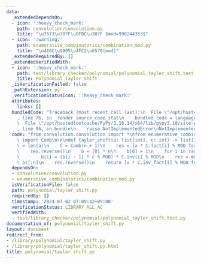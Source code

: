 ```yaml
---
data:
  _extendedDependsOn:
  - icon: ':heavy_check_mark:'
    path: convolution/convolution.py
    title: "\u7573\u307F\u8FBC\u307F $mod=998244353$"
  - icon: ':warning:'
    path: enumerative_combinatorics/combination_mod.py
    title: "\u4E8C\u9805\u4FC2\u6570(mod)"
  _extendedRequiredBy: []
  _extendedVerifiedWith:
  - icon: ':heavy_check_mark:'
    path: test/library_checker/polynomial/polynomial_tayler_shift.test.py
    title: Polynomial Taylor Shift
  _isVerificationFailed: false
  _pathExtension: py
  _verificationStatusIcon: ':heavy_check_mark:'
  attributes:
    links: []
  bundledCode: "Traceback (most recent call last):\n  File \"/opt/hostedtoolcache/PyPy/3.10.14/x64/lib/pypy3.10/site-packages/onlinejudge_verify/documentation/build.py\"\
    , line 76, in _render_source_code_stat\n    bundled_code = language.bundle(\n\
    \  File \"/opt/hostedtoolcache/PyPy/3.10.14/x64/lib/pypy3.10/site-packages/onlinejudge_verify/languages/python.py\"\
    , line 96, in bundle\n    raise NotImplementedError\nNotImplementedError\n"
  code: "from convolution.convolution import *\nfrom enumerative_combinatorics.combination_mod\
    \ import Comb\n\n\ndef tayler_shift(a: list[int], c: int) -> list[int]:\n    n\
    \ = len(a)\n    C = Comb(n + 1)\n    res = [x * C.fact[i] % MOD for i, x in enumerate(a)]\n\
    \    res.reverse()\n    b = [0] * n\n    b[0] = 1\n    for i in range(1, n):\n\
    \        b[i] = (b[i - 1] * c % MOD) * C.inv[i] % MOD\n    res = multiply(res,\
    \ b)[:n]\n    res.reverse()\n    return [x * C.inv_fact[i] % MOD for i, x in enumerate(res)]\n"
  dependsOn:
  - convolution/convolution.py
  - enumerative_combinatorics/combination_mod.py
  isVerificationFile: false
  path: polynomial/tayler_shift.py
  requiredBy: []
  timestamp: '2024-07-02 07:09:42+09:00'
  verificationStatus: LIBRARY_ALL_AC
  verifiedWith:
  - test/library_checker/polynomial/polynomial_tayler_shift.test.py
documentation_of: polynomial/tayler_shift.py
layout: document
redirect_from:
- /library/polynomial/tayler_shift.py
- /library/polynomial/tayler_shift.py.html
title: polynomial/tayler_shift.py
---
```

